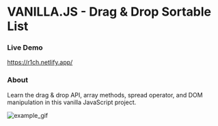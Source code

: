 # VANILLA.JS - Drag & Drop Sortable List

### Live Demo

https://r1ch.netlify.app/

### About

Learn the drag & drop API, array methods, spread operator, and DOM manipulation in this vanilla JavaScript project.

![example_gif](./example.gif)
